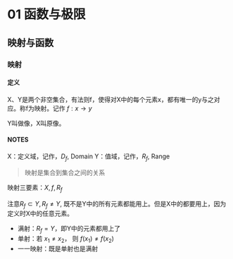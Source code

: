 # 01 函数与极限

## 映射与函数

### 映射

#### 定义

X、Y是两个非空集合，有法则f，使得对X中的每个元素x，都有唯一的y与之对应。称f为映射。记作 $f: x\rightarrow y$

Y叫做像，X叫原像。

#### NOTES

X：定义域，记作，$D_f$, Domain
Y：值域，记作，$R_f$, Range

> 映射是集合到集合之间的关系

映射三要素：$X, f, R_f$

注意$R_f \subset Y, R_f \neq Y$, 既不是Y中的所有元素都能用上。但是X中的都要用上，因为定义时X中的任意元素。

- 满射：$R_f = Y$，即Y中的元素都用上了
- 单射：若 $x_1 \neq x_2$， 则 $f(x_1) \neq f(x_2)$
- 一一映射：既是单射也是满射




